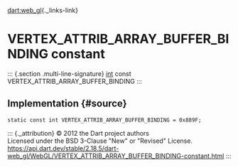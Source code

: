 [dart:web\_gl](../../dart-web_gl/dart-web_gl-library){._links-link}

VERTEX\_ATTRIB\_ARRAY\_BUFFER\_BINDING constant
===============================================

::: {.section .multi-line-signature}
[int](../../dart-core/int-class) const
VERTEX\_ATTRIB\_ARRAY\_BUFFER\_BINDING
:::

Implementation {#source}
--------------

``` {.language-dart data-language="dart"}
static const int VERTEX_ATTRIB_ARRAY_BUFFER_BINDING = 0x889F;
```

::: {._attribution}
© 2012 the Dart project authors\
Licensed under the BSD 3-Clause \"New\" or \"Revised\" License.\
<https://api.dart.dev/stable/2.18.5/dart-web_gl/WebGL/VERTEX_ATTRIB_ARRAY_BUFFER_BINDING-constant.html>
:::

